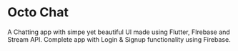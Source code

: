 # Octo Chat

A Chatting app with simpe yet beautiful UI made using Flutter, FIrebase and Stream API. 
Complete app with Login & Signup functionality using Firebase.
